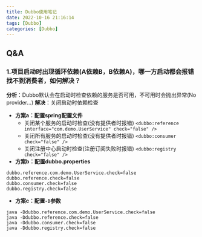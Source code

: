 ```yaml
---
title: Dubbo使用笔记
date: 2022-10-16 21:16:14
tags: [Dubbo]
categories: [Dubbo]
---
```


## Q&A
### 1.项目启动时出现循环依赖(A依赖B，B依赖A)，哪一方启动都会报错找不到消费者，如何解决？
**分析**：Dubbo默认会在启动时检查依赖的服务是否可用，不可用时会抛出异常(No provider...)
**解决**：关闭启动时依赖检查
* **方案a：配置spring配置文件**
    * 关闭某个服务的启动时检查(没有提供者时报错)
      ```<dubbo:reference interface="com.demo.UserService" check="false" />```
    * 关闭所有服务的启动时检查(没有提供者时报错)
      ```<dubbo:consumer check="false" />```
    * 关闭注册中心启动时检查(注册订阅失败时报错)
      ```<dubbo:registry check="false" />```
* **方案b：配置dubbo.properties**
```
dubbo.reference.com.demo.UserService.check=false
dubbo.reference.check=false
dubbo.consumer.check=false
dubbo.registry.check=false
```
* **方案c：配置`-D`参数**
```
java -Ddubbo.reference.com.demo.UserService.check=false
java -Ddubbo.reference.check=false
java -Ddubbo.consumer.check=false 
java -Ddubbo.registry.check=false
```